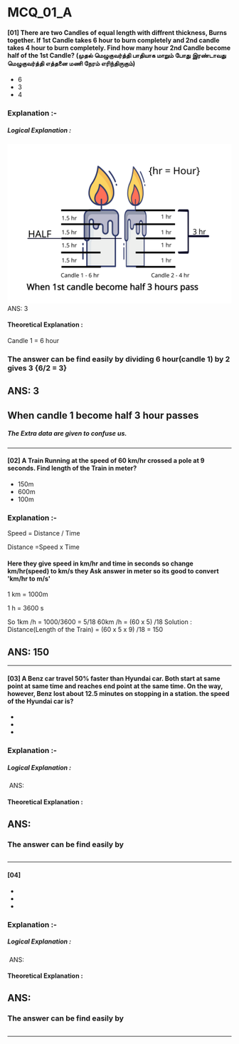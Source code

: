 <a name = "#top"><a>
# MCQ_01_A

#### [01] There are two Candles of equal length with diffrent thickness, Burns together. If 1st Candle takes 6 hour to burn completely and 2nd candle takes 4 hour to burn completely. Find how many hour 2nd Candle become half of the 1st Candle? (முதல் மெழுகுவர்த்தி பாதியாக மாறும் போது இரண்டாவது மெழுகுவர்த்தி எத்தனை மணி நேரம் எரிந்திருகும்) 
  - 6
  - 3
  - 4

### Explanation :-
##### Logical Explanation :
  ![](https://github.com/SE-Quest/SE-Quest-Home/blob/main/Written%20Round/ref_img/aptitude/mcqa01_1.svg)
 ANS: 3

#### Theoretical Explanation :

Candle 1 = 6 hour
 
### The answer can be find easily by dividing 6 hour(candle 1) by 2 gives 3 {6/2 = 3}
## ANS: 3
## When candle 1 become half 3 hour passes

##### The Extra data are given to confuse us.

- - - -

#### [02] A Train Running at the speed of 60 km/hr crossed a pole at 9 seconds. Find length of the Train in meter?
  - 150m
  - 600m
  - 100m

### Explanation :-
  Speed = Distance / Time
  
  Distance =Speed x Time
  
  #### Here they give speed in km/hr and time in seconds so change km/hr(speed) to km/s they Ask answer in meter so its good to convert 'km/hr to m/s'
  1 km = 1000m

  1 h = 3600 s
  
  So 1km /h = 1000/3600 = 5/18 
  60km /h = (60 x 5) /18 
  Solution :
    Distance(Length of the Train) = (60 x 5 x 9) /18 = 150
    
  ## ANS: 150

- - - -

#### [03] A Benz car travel 50% faster than Hyundai car. Both start at same point at same time and reaches end point at the same time. On the way, however, Benz lost about 12.5 minutes on stopping in a station. the speed of the Hyundai car is? 
  - 
  - 
  - 

### Explanation :-
##### Logical Explanation :
  ![]()
 ANS:

#### Theoretical Explanation :
  



   ## ANS: 
### The answer can be find easily by 
## 

##### 

- - - -

#### [04] 
  - 
  - 
  - 

### Explanation :-
##### Logical Explanation :
  ![]()
 ANS:

#### Theoretical Explanation :
  



   ## ANS: 
### The answer can be find easily by 
## 

##### 

- - - -

